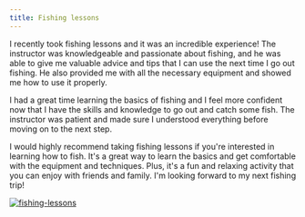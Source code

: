 ```yaml
---
title: Fishing lessons
---
```


I recently took fishing lessons and it was an incredible experience! The instructor was knowledgeable and passionate about fishing, and he was able to give me valuable advice and tips that I can use the next time I go out fishing. He also provided me with all the necessary equipment and showed me how to use it properly.

I had a great time learning the basics of fishing and I feel more confident now that I have the skills and knowledge to go out and catch some fish. The instructor was patient and made sure I understood everything before moving on to the next step.

I would highly recommend taking fishing lessons if you're interested in learning how to fish. It's a great way to learn the basics and get comfortable with the equipment and techniques. Plus, it's a fun and relaxing activity that you can enjoy with friends and family. I'm looking forward to my next fishing trip!

[![fishing-lessons](<https://dabuttonfactory.com/button.png?t=CHECK+SERVICE&f=Noto+Sans-Bold&ts=26&tc=fff&hp=45&vp=20&c=11&bgt=unicolored&bgc=4bd42f>)](<https://www.bark.com/?a_aid=5d2d0e83cdc39>)